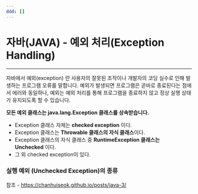 ```yaml
---
ddd: []
---
```

# **자바(JAVA) - 예외 처리(Exception Handling)**

---

자바에서 예외(exception) 란 사용자의 잘못된 조작이나 개발자의 코딩 실수로 인해 발생하는 프로그램 오류를 말합니다. 예외가 발생되면 프로그램은 곧바로 종료된다는 점에서 에러와 동일하나, 예외는 예외 처리를 통해 프로그램을 종료하지 않고 정상 실행 상태가 유지되도록 할 수 있습니다.


**모든 예외 클래스는 java.lang.Exception 클래스를 상속받습니다.**

- Exception 클래스 자체는 **checked exception** 이다.
- Exception 클래스는 **Throwable 클래스의 자식 클래스**이다.
- Exception 클래스의 자식 클래스 중 **RuntimeException 클래스는 Unchecked** 이다.
- 그 외 checked exception이 있다.



### **실행 예외 (Unchecked Exception)의 종류**






참조 - https://chanhuiseok.github.io/posts/java-3/
